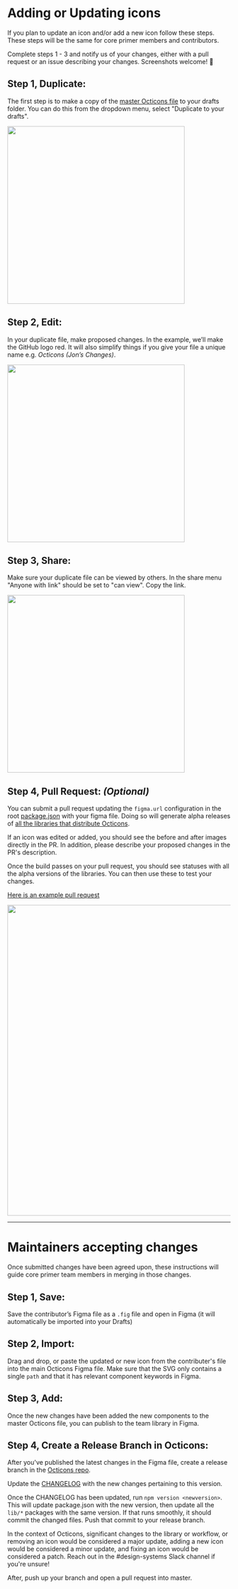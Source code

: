 # Adding or Updating icons

If you plan to update an icon and/or add a new icon follow these steps. These steps will be the same for core primer members and contributors.

Complete steps 1 - 3 and notify us of your changes, either with a pull request or an issue describing your changes. Screenshots welcome! 🎉

## Step 1, Duplicate:

The first step is to make a copy of the [master Octicons file][master-octicons] to your drafts folder. You can do this from the dropdown menu, select "Duplicate to your drafts".

[<img src="https://user-images.githubusercontent.com/54012/37802948-c10dca06-2de9-11e8-98c3-dd45cd561865.gif" width="400"/>](https://user-images.githubusercontent.com/54012/37802948-c10dca06-2de9-11e8-98c3-dd45cd561865.gif)

## Step 2, Edit:

In your duplicate file, make proposed changes. In the example, we’ll make the GitHub logo red. It will also simplify things if you give your file a unique name e.g. _Octicons (Jon’s Changes)_.

[<img src="https://user-images.githubusercontent.com/54012/37803022-14d1a0fe-2dea-11e8-862d-b7ef22c918cf.gif" width="400"/>](https://user-images.githubusercontent.com/54012/37803022-14d1a0fe-2dea-11e8-862d-b7ef22c918cf.gif)

## Step 3, Share:

Make sure your duplicate file can be viewed by others. In the share menu "Anyone with link" should be set to "can view". Copy the link.

[<img src="https://user-images.githubusercontent.com/54012/37803059-3ca54432-2dea-11e8-8c27-36c83a2dc5cb.gif" width="400"/>](https://user-images.githubusercontent.com/54012/37803059-3ca54432-2dea-11e8-8c27-36c83a2dc5cb.gif)

## Step 4, Pull Request: _(Optional)_

You can submit a pull request updating the `figma.url` configuration in the root [package.json](https://github.com/primer/octicons/blob/master/package.json#L10) with your figma file. Doing so will generate alpha releases of [all the libraries that distribute Octicons](https://github.com/primer/octicons#libraries).

If an icon was edited or added, you should see the before and after images directly in the PR. In addition, please describe your proposed changes in the PR's description.

Once the build passes on your pull request, you should see statuses with all the alpha versions of the libraries. You can then use these to test your changes.

[Here is an example pull request](https://github.com/primer/octicons/pull/206)

[<img src="https://user-images.githubusercontent.com/54012/37811102-45ec2abc-2e15-11e8-8c1d-2d162ddcdad2.png" width="700"/>](https://user-images.githubusercontent.com/54012/37811102-45ec2abc-2e15-11e8-8c1d-2d162ddcdad2.png)

---

# Maintainers accepting changes

Once submitted changes have been agreed upon, these instructions will guide core primer team members in merging in those changes.

## Step 1, Save:

Save the contributor’s Figma file as a `.fig` file and open in Figma (it will automatically be imported into your Drafts)


## Step 2, Import:

Drag and drop, or paste the updated or new icon from the contributer's file into the main Octicons Figma file. Make sure that the SVG only contains a single `path` and that it has relevant component keywords in Figma.


## Step 3, Add:

Once the new changes have been added the new components to the master Octicons file, you can publish to the team library in Figma.


## Step 4, Create a Release Branch in Octicons:

After you've published the latest changes in the Figma file, create a release branch in the [Octicons repo](https://github.com/primer/octicons).

Update the [CHANGELOG](https://github.com/primer/octicons/blob/master/CHANGELOG.md) with the new changes pertaining to this version.

Once the CHANGELOG has been updated, run `npm version <newversion>`. This will update package.json with the new version, then update all the `lib/*` packages with the same version. If that runs smoothly, it should commit the changed files. Push that commit to your release branch.

In the context of Octicons, significant changes to the library or workflow, or removing an icon would be considered a major update, adding a new icon would be considered a minor update, and fixing an icon would be considered a patch. Reach out in the #design-systems Slack channel if you're unsure!

After, push up your branch and open a pull request into master.

[master-octicons]: https://www.figma.com/file/FP7lqd1V00LUaT5zvdklkkZr/Octicons
